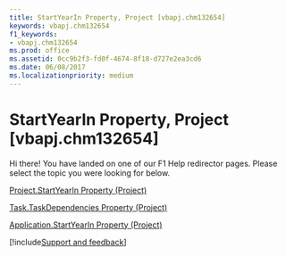 ```yaml
---
title: StartYearIn Property, Project [vbapj.chm132654]
keywords: vbapj.chm132654
f1_keywords:
- vbapj.chm132654
ms.prod: office
ms.assetid: 0cc9b2f3-fd0f-4674-8f18-d727e2ea3cd6
ms.date: 06/08/2017
ms.localizationpriority: medium
---
```



# StartYearIn Property, Project [vbapj.chm132654]

Hi there! You have landed on one of our F1 Help redirector pages. Please select the topic you were looking for below.

[Project.StartYearIn Property (Project)](https://msdn.microsoft.com/library/826f19c5-aa97-b44d-6645-1ab9320f6ae1%28Office.15%29.aspx)

[Task.TaskDependencies Property (Project)](https://msdn.microsoft.com/library/9c02fe5f-cb9e-a10e-bf9a-66b7600f8c64%28Office.15%29.aspx)

[Application.StartYearIn Property (Project)](https://msdn.microsoft.com/library/7662b30f-572d-a7a7-22d1-6a3bb6e1ea5d%28Office.15%29.aspx)

[!include[Support and feedback](~/includes/feedback-boilerplate.md)]